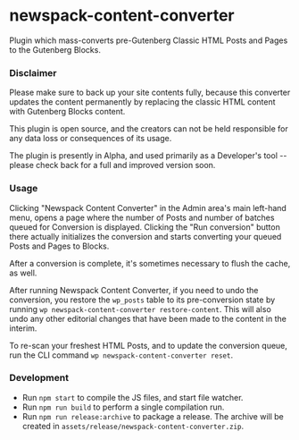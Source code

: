 # newspack-content-converter
Plugin which mass-converts pre-Gutenberg Classic HTML Posts and Pages to the Gutenberg Blocks.

### Disclaimer

Please make sure to back up your site contents fully, because this converter updates the content permanently by replacing the classic HTML content with Gutenberg Blocks content.

This plugin is open source, and the creators can not be held responsible for any data loss or consequences of its usage.

The plugin is presently in Alpha, and used primarily as a Developer's tool -- please check back for a full and improved version soon.


### Usage

Clicking "Newspack Content Converter" in the Admin area's main left-hand menu, opens a page where the number of Posts and number of batches queued for Conversion is displayed. Clicking the "Run conversion" button there actually initializes the conversion and starts converting your queued Posts and Pages to Blocks.

After a conversion is complete, it's sometimes necessary to flush the cache, as well.

After running Newspack Content Converter, if you need to undo the conversion, you restore the `wp_posts` table to its pre-conversion state by running `wp newspack-content-converter restore-content`. This will also undo any other editorial changes that have been made to the content in the interim.

To re-scan your freshest HTML Posts, and to update the conversion queue, run the CLI command `wp newspack-content-converter reset`.

### Development

- Run `npm start` to compile the JS files, and start file watcher.
- Run `npm run build` to perform a single compilation run.
- Run `npm run release:archive` to package a release. The archive will be created in `assets/release/newspack-content-converter.zip`.
